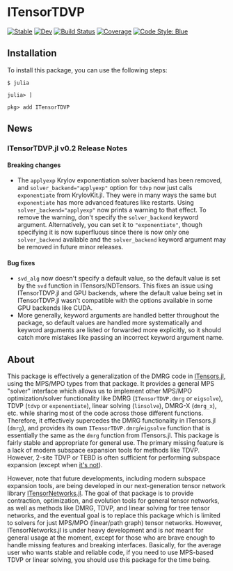 # ITensorTDVP

[![Stable](https://img.shields.io/badge/docs-stable-blue.svg)](https://mtfishman.github.io/ITensorTDVP.jl/stable)
[![Dev](https://img.shields.io/badge/docs-dev-blue.svg)](https://mtfishman.github.io/ITensorTDVP.jl/dev)
[![Build Status](https://github.com/mtfishman/ITensorTDVP.jl/actions/workflows/CI.yml/badge.svg?branch=main)](https://github.com/mtfishman/ITensorTDVP.jl/actions/workflows/CI.yml?query=branch%3Amain)
[![Coverage](https://codecov.io/gh/mtfishman/ITensorTDVP.jl/branch/main/graph/badge.svg)](https://codecov.io/gh/mtfishman/ITensorTDVP.jl)
[![Code Style: Blue](https://img.shields.io/badge/code%20style-blue-4495d1.svg)](https://github.com/invenia/BlueStyle)

## Installation

To install this package, you can use the following steps:
```
$ julia

julia> ]

pkg> add ITensorTDVP
```

## News

### ITensorTDVP.jl v0.2 Release Notes

#### Breaking changes

- The `applyexp` Krylov exponentiation solver backend has been removed, and `solver_backend="applyexp"` option for `tdvp` now just calls `exponentiate` from KrylovKit.jl. They were in many ways the same but `exponentiate` has more advanced features like restarts. Using `solver_backend="applyexp"` now prints a warning to that effect. To remove the warning, don't specify the `solver_backend` keyword argument. Alternatively, you can set it to `"exponentiate"`, though specifying it is now superfluous since there is now only one `solver_backend` available and the `solver_backend` keyword argument may be removed in future minor releases.

#### Bug fixes

- `svd_alg` now doesn't specify a default value, so the default value is set by the `svd` function in ITensors/NDTensors. This fixes an issue using ITensorTDVP.jl and GPU backends, where the default value being set in ITensorTDVP.jl wasn't compatible with the options available in some GPU backends like CUDA.
- More generally, keyword arguments are handled better throughout the package, so default values are handled more systematically and keyword arguments are listed or forwarded more explicitly, so it should catch more mistakes like passing an incorrect keyword argument name.

## About

This package is effectively a generalization of the DMRG code in [ITensors.jl](https://github.com/ITensor/ITensors.jl), using the MPS/MPO types from that package. It provides a general MPS "solver" interface which allows us to implement other MPS/MPO optimization/solver functionality like DMRG (`ITensorTDVP.dmrg` or `eigsolve`), TDVP (`tdvp` or `exponentiate`), linear solving (`linsolve`), DMRG-X (`dmrg_x`), etc. while sharing most of the code across those different functions. Therefore, it effectively supercedes the DMRG functionality in ITensors.jl (`dmrg`), and provides its own `ITensorTDVP.dmrg`/`eigsolve` function that is essentially the same as the `dmrg` function from ITensors.jl. This package is fairly stable and appropriate for general use. The primary missing feature is a lack of modern subspace expansion tools for methods like TDVP. However, 2-site TDVP or TEBD is often sufficient for performing subspace expansion (except when [it's not](https://arxiv.org/abs/2005.06104)).

However, note that future developments, including modern subspace expansion tools, are being developed in our next-generation tensor network library [ITensorNetworks.jl](https://github.com/mtfishman/ITensorNetworks.jl). The goal of that package is to provide contraction, optimization, and evolution tools for general tensor networks, as well as methods like DMRG, TDVP, and linear solving for tree tensor networks, and the eventual goal is to replace this package which is limited to solvers for just MPS/MPO (linear/path graph) tensor networks. However, ITensorNetworks.jl is under heavy development and is _not_ meant for general usage at the moment, except for those who are brave enough to handle missing features and breaking interfaces. Basically, for the average user who wants stable and reliable code, if you need to use MPS-based TDVP or linear solving, you should use this package for the time being.
